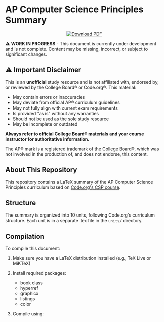 # AP Computer Science Principles Summary

<div align="center">
  <a href="https://github.com/witi42/ap-cs-principles-summary/blob/pdf-latest/AP-CSP-Summary.pdf">
    <img src="https://img.shields.io/badge/Download-Latest%20PDF-2ea44f?style=for-the-badge&logo=adobe-acrobat-reader" alt="Download PDF">
  </a>
</div>


⚠️ **WORK IN PROGRESS** - This document is currently under development and is not complete. Content may be missing, incorrect, or subject to significant changes.

## ⚠️ Important Disclaimer

This is an **unofficial** study resource and is not affiliated with, endorsed by, or reviewed by the College Board® or Code.org®. This material:

- May contain errors or inaccuracies
- May deviate from official AP® curriculum guidelines
- May not fully align with current exam requirements
- Is provided "as is" without any warranties
- Should not be used as the sole study resource
- May be incomplete or outdated

**Always refer to official College Board® materials and your course instructor for authoritative information.**

The AP® mark is a registered trademark of the College Board®, which was not involved in the production of, and does not endorse, this content.

## About This Repository

This repository contains a LaTeX summary of the AP Computer Science Principles curriculum based on [Code.org's CSP course](https://code.org/files/CSPSyllabus2020.pdf).

## Structure

The summary is organized into 10 units, following Code.org's curriculum structure. Each unit is in a separate .tex file in the `units/` directory.

## Compilation

To compile this document:

1. Make sure you have a LaTeX distribution installed (e.g., TeX Live or MiKTeX)
2. Install required packages:
   - book class
   - hyperref
   - graphicx
   - listings
   - color

3. Compile using:



